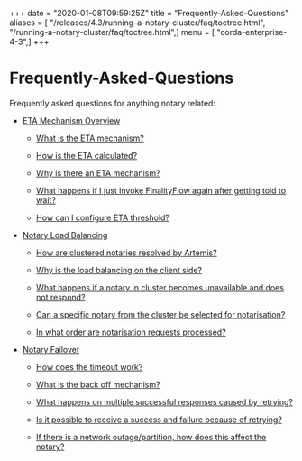 +++
date = "2020-01-08T09:59:25Z"
title = "Frequently-Asked-Questions"
aliases = [ "/releases/4.3/running-a-notary-cluster/faq/toctree.html", "/running-a-notary-cluster/faq/toctree.html",]
menu = [ "corda-enterprise-4-3",]
+++


# Frequently-Asked-Questions

Frequently asked questions for anything notary related:


* [ETA Mechanism Overview](eta-mechanism.md)
    * [What is the ETA mechanism?](eta-mechanism.md#what-is-the-eta-mechanism)

    * [How is the ETA calculated?](eta-mechanism.md#how-is-the-eta-calculated)

    * [Why is there an ETA mechanism?](eta-mechanism.md#why-is-there-an-eta-mechanism)

    * [What happens if I just invoke FinalityFlow again after getting told to wait?](eta-mechanism.md#what-happens-if-i-just-invoke-finalityflow-again-after-getting-told-to-wait)

    * [How can I configure ETA threshold?](eta-mechanism.md#how-can-i-configure-eta-threshold)


* [Notary Load Balancing](notary-load-balancing.md)
    * [How are clustered notaries resolved by Artemis?](notary-load-balancing.md#how-are-clustered-notaries-resolved-by-artemis)

    * [Why is the load balancing on the client side?](notary-load-balancing.md#why-is-the-load-balancing-on-the-client-side)

    * [What happens if a notary in cluster becomes unavailable and does not respond?](notary-load-balancing.md#what-happens-if-a-notary-in-cluster-becomes-unavailable-and-does-not-respond)

    * [Can a specific notary from the cluster be selected for notarisation?](notary-load-balancing.md#can-a-specific-notary-from-the-cluster-be-selected-for-notarisation)

    * [In what order are notarisation requests processed?](notary-load-balancing.md#in-what-order-are-notarisation-requests-processed)


* [Notary Failover](notary-failover.md)
    * [How does the timeout work?](notary-failover.md#how-does-the-timeout-work)

    * [What is the back off mechanism?](notary-failover.md#what-is-the-back-off-mechanism)

    * [What happens on multiple successful responses caused by retrying?](notary-failover.md#what-happens-on-multiple-successful-responses-caused-by-retrying)

    * [Is it possible to receive a success and failure because of retrying?](notary-failover.md#is-it-possible-to-receive-a-success-and-failure-because-of-retrying)

    * [If there is a network outage/partition, how does this affect the notary?](notary-failover.md#if-there-is-a-network-outage-partition-how-does-this-affect-the-notary)




